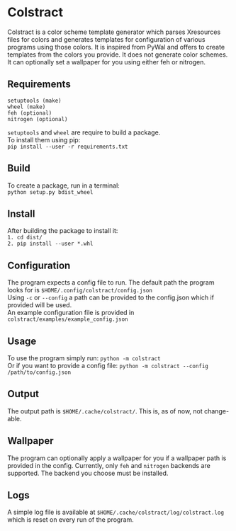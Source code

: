 # Colstract

Colstract is a color scheme template generator which parses Xresources files for colors and generates
templates for configuration of various programs using those colors. It is inspired from PyWal and offers
to create templates from the colors you provide. It does not generate color schemes. It can optionally set
a wallpaper for you using either feh or nitrogen.

## Requirements
```
setuptools (make)
wheel (make)
feh (optional)
nitrogen (optional)
```  
  
`setuptools` and `wheel` are require to build a package.  
To install them using pip:  
`pip install --user -r requirements.txt`  

## Build
To create a package, run in a terminal:  
`python setup.py bdist_wheel`  

## Install
After building the package to install it:  
`1. cd dist/`  
`2. pip install --user *.whl`

## Configuration
The program expects a config file to run. The 
default path the program looks for is `$HOME/.config/colstract/config.json`  
Using `-c` or `--config` a path can be provided to the config.json which if provided will be used.  
An example configuration file is provided in `colstract/examples/example_config.json`

## Usage
To use the program simply run: `python -m colstract`  
Or if you want to provide a config file: `python -m colstract --config /path/to/config.json`


## Output
The output path is `$HOME/.cache/colstract/`. This is, as of now, not change-able. 

## Wallpaper
The program can optionally apply a wallpaper for you if a wallpaper path is provided in the config.
Currently, only `feh` and `nitrogen` backends are supported. The backend you choose must be installed. 

## Logs
A simple log file is available at `$HOME/.cache/colstract/log/colstract.log` which is reset on every run
of the program.
